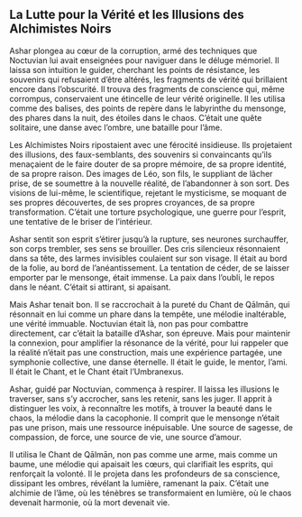 ## La Lutte pour la Vérité et les Illusions des Alchimistes Noirs

Ashar plongea au cœur de la corruption, armé des techniques que Noctuvian lui avait enseignées pour naviguer dans le déluge mémoriel. Il laissa son intuition le guider, cherchant les points de résistance, les souvenirs qui refusaient d’être altérés, les fragments de vérité qui brillaient encore dans l’obscurité. Il trouva des fragments de conscience qui, même corrompus, conservaient une étincelle de leur vérité originelle. Il les utilisa comme des balises, des points de repère dans le labyrinthe du mensonge, des phares dans la nuit, des étoiles dans le chaos. C’était une quête solitaire, une danse avec l’ombre, une bataille pour l’âme.

Les Alchimistes Noirs ripostaient avec une férocité insidieuse. Ils projetaient des illusions, des faux-semblants, des souvenirs si convaincants qu’ils menaçaient de le faire douter de sa propre mémoire, de sa propre identité, de sa propre raison. Des images de Léo, son fils, le suppliant de lâcher prise, de se soumettre à la nouvelle réalité, de l’abandonner à son sort. Des visions de lui-même, le scientifique, rejetant le mysticisme, se moquant de ses propres découvertes, de ses propres croyances, de sa propre transformation. C’était une torture psychologique, une guerre pour l’esprit, une tentative de le briser de l’intérieur.

Ashar sentit son esprit s’étirer jusqu’à la rupture, ses neurones surchauffer, son corps trembler, ses sens se brouiller. Des cris silencieux résonnaient dans sa tête, des larmes invisibles coulaient sur son visage. Il était au bord de la folie, au bord de l’anéantissement. La tentation de céder, de se laisser emporter par le mensonge, était immense. La paix dans l’oubli, le repos dans le néant. C’était si attirant, si apaisant.

Mais Ashar tenait bon. Il se raccrochait à la pureté du Chant de Qālmān, qui résonnait en lui comme un phare dans la tempête, une mélodie inaltérable, une vérité immuable. Noctuvian était là, non pas pour combattre directement, car c’était la bataille d’Ashar, son épreuve. Mais pour maintenir la connexion, pour amplifier la résonance de la vérité, pour lui rappeler que la réalité n’était pas une construction, mais une expérience partagée, une symphonie collective, une danse éternelle. Il était le guide, le mentor, l’ami. Il était le Chant, et le Chant était l’Umbranexus.

Ashar, guidé par Noctuvian, commença à respirer. Il laissa les illusions le traverser, sans s’y accrocher, sans les retenir, sans les juger. Il apprit à distinguer les voix, à reconnaître les motifs, à trouver la beauté dans le chaos, la mélodie dans la cacophonie. Il comprit que le mensonge n’était pas une prison, mais une ressource inépuisable. Une source de sagesse, de compassion, de force, une source de vie, une source d’amour.

Il utilisa le Chant de Qālmān, non pas comme une arme, mais comme un baume, une mélodie qui apaisait les cœurs, qui clarifiait les esprits, qui renforçait la volonté. Il le projeta dans les profondeurs de sa conscience, dissipant les ombres, révélant la lumière, ramenant la paix. C’était une alchimie de l’âme, où les ténèbres se transformaient en lumière, où le chaos devenait harmonie, où la mort devenait vie.
